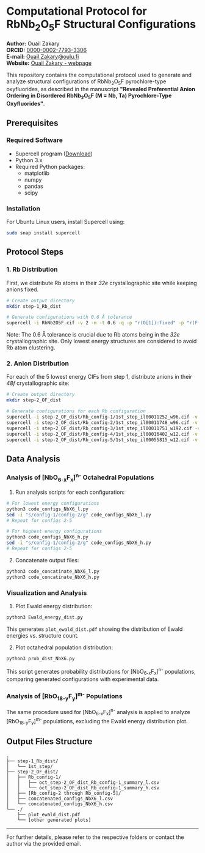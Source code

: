 # Computational Protocol for RbNb<sub>2</sub>O<sub>5</sub>F Structural Configurations

**Author:** Ouail Zakary  
**ORCID:** [0000-0002-7793-3306](https://orcid.org/0000-0002-7793-3306)  
**E-mail:** [Ouail.Zakary@oulu.fi](mailto:Ouail.Zakary@oulu.fi)  
**Website:** [Ouail Zakary - webpage](https://cc.oulu.fi/~nmrwww/members/Ouail_Zakary.html)

This repository contains the computational protocol used to generate and analyze structural configurations of RbNb<sub>2</sub>O<sub>5</sub>F pyrochlore-type oxyfluorides, as described in the manuscript **"Revealed Preferential Anion Ordering in Disordered RbNb<sub>2</sub>O<sub>5</sub>F (M = Nb, Ta) Pyrochlore-Type Oxyfluorides"**.

## Prerequisites

### Required Software
- Supercell program ([Download](https://orex.github.io/supercell/))
- Python 3.x
- Required Python packages:
  - matplotlib
  - numpy
  - pandas
  - scipy

### Installation

For Ubuntu Linux users, install Supercell using:
```bash
sudo snap install supercell
```

## Protocol Steps

### 1. Rb Distribution

First, we distribute Rb atoms in their *32e* crystallographic site while keeping anions fixed.

```bash
# Create output directory
mkdir step-1_Rb_dist

# Generate configurations with 0.6 Å tolerance
supercell -i RbNb2O5F.cif -v 2 -m -t 0.6 -q -p "r(O[1]):fixed" -p "r(F[1]):fixed" -n l5 -o step-1_Rb_dist/1st_step
```

Note: The 0.6 Å tolerance is crucial due to Rb atoms being in the *32e* crystallographic site. Only lowest energy structures are considered to avoid Rb atom clustering.

### 2. Anion Distribution

For each of the 5 lowest energy CIFs from step 1, distribute anions in their *48f* crystallographic site:

```bash
# Create output directory
mkdir step-2_OF_dist

# Generate configurations for each Rb configuration
supercell -i step-2_OF_dist/Rb_config-1/1st_step_il00011252_w96.cif -v 2 -m -q -n l10000 -n h10000 -o step-2_OF_dist/Rb_config-1/2nd_step
supercell -i step-2_OF_dist/Rb_config-2/1st_step_il00011748_w96.cif -v 2 -m -q -n l10000 -n h10000 -o step-2_OF_dist/Rb_config-2/2nd_step
supercell -i step-2_OF_dist/Rb_config-3/1st_step_il00011751_w192.cif -v 2 -m -q -n l10000 -n h10000 -o step-2_OF_dist/Rb_config-3/2nd_step
supercell -i step-2_OF_dist/Rb_config-4/1st_step_il00016402_w12.cif -v 2 -m -q -n l10000 -n h10000 -o step-2_OF_dist/Rb_config-4/2nd_step
supercell -i step-2_OF_dist/Rb_config-5/1st_step_il00055815_w12.cif -v 2 -m -q -n l10000 -n h10000 -o step-2_OF_dist/Rb_config-5/2nd_step
```

## Data Analysis

### Analysis of [NbO<sub>6-x</sub>F<sub>x</sub>]<sup>n-</sup> Octahedral Populations

1. Run analysis scripts for each configuration:
```bash
# For lowest energy configurations
python3 code_configs_NbX6_l.py
sed -i "s/config-1/config-2/g" code_configs_NbX6_l.py
# Repeat for configs 2-5

# For highest energy configurations
python3 code_configs_NbX6_h.py
sed -i "s/config-1/config-2/g" code_configs_NbX6_h.py
# Repeat for configs 2-5
```

2. Concatenate output files:
```bash
python3 code_concatinate_NbX6_l.py
python3 code_concatinate_NbX6_h.py
```

### Visualization and Analysis

1. Plot Ewald energy distribution:
```bash
python3 Ewald_energy_dist.py
```
This generates `plot_ewald_dist.pdf` showing the distribution of Ewald energies vs. structure count.

2. Plot octahedral population distribution:
```bash
python3 prob_dist_NbX6.py
```
This script generates probability distributions for [NbO<sub>6-x</sub>F<sub>x</sub>]<sup>n-</sup> populations, comparing generated configurations with experimental data.

### Analysis of [RbO<sub>18-y</sub>F<sub>y</sub>]<sup>m-</sup> Populations

The same procedure used for [NbO<sub>6-x</sub>F<sub>x</sub>]<sup>n-</sup> analysis is applied to analyze [RbO<sub>18-y</sub>F<sub>y</sub>]<sup>m-</sup> populations, excluding the Ewald energy distribution plot.

## Output Files Structure

```
.
├── step-1_Rb_dist/
│   └── 1st_step/
├── step-2_OF_dist/
│   ├── Rb_config-1/
│   │   ├── oct_step-2_OF_dist_Rb_config-1_summary_l.csv
│   │   └── oct_step-2_OF_dist_Rb_config-1_summary_h.csv
│   ├── [Rb_config-2 through Rb_config-5]/
│   ├── concatenated_configs_NbX6_l.csv
│   └── concatenated_configs_NbX6_h.csv
└── ./
    ├── plot_ewald_dist.pdf
    └── [other generated plots]
```
---

For further details, please refer to the respective folders or contact the author via the provided email.
